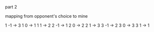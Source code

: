 part 2

mapping from opponent's choice to mine

1 -1 -> 3
1  0 -> 1
1  1 -> 2
2 -1 -> 1
2  0 -> 2
2  1 -> 3
3 -1 -> 2
3  0 -> 3 
3  1 -> 1